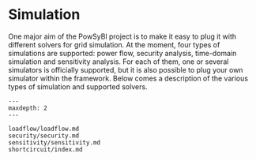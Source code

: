 # Simulation

One major aim of the PowSyBl project is to make it easy to plug it with different solvers for grid simulation.
At the moment, four types of simulations are supported: power flow, security analysis, time-domain simulation and sensitivity analysis.
For each of them, one or several simulators is officially supported, but it is also possible to plug your own simulator within the framework.
Below comes a description of the various types of simulation and supported solvers.

```{toctree}
---
maxdepth: 2
---

loadflow/loadflow.md
security/security.md
sensitivity/sensitivity.md
shortcircuit/index.md
```